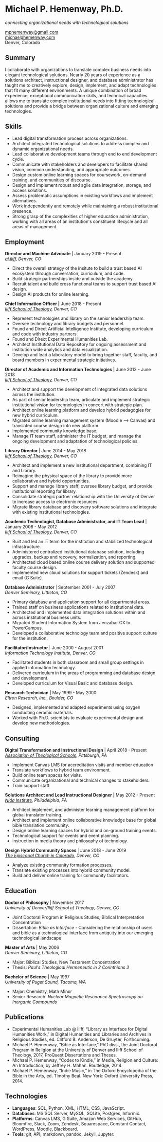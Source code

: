 # Michael P. Hemenway, Ph.D.
*connecting organizational needs with technological solutions*  

[mphemenway@gmail.com](mailto:mphemenway@gmail.com)  
[michaelphemenway.com](http://michaelphemenway.com)  
Denver, Colorado  

## Summary  

I collaborate with organizations to translate complex business needs into elegant technological solutions. Nearly 20 years of experience as a solutions architect, instructional designer, and database administrator has taught me to creatively explore, design, implement, and adapt technologies that fit many different environments. A unique combination of broad experience, exceptional communication skills, and technical capacities allows me to translate complex institutional needs into fitting technological solutions and provide a bridge between organizational culture and emerging technologies.

## Skills  

+ Lead digital transformation process across organizations.  
+ Architect integrated technological solutions to address complex and dynamic organizational needs.
+ Lead collaborative development teams through end to end development cycle.
+ Communicate with stakeholders and developers to facilitate shared vision, common understanding, and appropriate outcomes.
+ Design custom online learning spaces for coursework, on-demand training, and communities of discourse.
+ Design and implement robust and agile data integration, storage, and access solutions.
+ Assess problematic assumptions in existing workflows and implement alternatives.
+ Work independently and remotely while maintaining a robust institutional presence.
+ Strong grasp of the complexities of higher education administration, working with all areas of an institution's constituent lifecycle and all areas of management.

## Employment  

**Director and Machine Advocate** | January 2019 - Present  
*[ai.iliff](http://ai.iliff.edu), Denver, CO* 
 
+ Direct the overall strategy of the insitute to build a trust based AI ecosystem through conversation, curriculum, and code.
+ Build strategic partnerships inside and outside the academy.
+ Recruit talent and build cross functional teams to support trust based AI design. 
+ Design AI products for online learning.

**Chief Information Officer** | June 2018 - Present  
*[Iliff School of Theology](http://www.iliff.edu), Denver, CO* 
 
+ Represent technologies and library on the senior leadership team.
+ Oversee technology and library budgets and personnel.
+ Found and Direct Artificial Intelligence Institute, developing curriculum and code with industry partners.
+ Found and Direct Experimental Humanities Lab.
+ Architect Institutional Data Repository for ongoing assessment and institution wide analytics and data visualization.
+ Develop and lead a laboratory model to bring together staff, faculty, and board members in experimental strategic initiatives.

**Director of Academic and Information Technologies** | June 2012 - June 2018  
*[Iliff School of Theology](http://www.iliff.edu), Denver, CO*  

+ Architect and support the development of integrated data solutions across the institution.
+ As part of senior leadership team, articulate and implement strategic institutional vision for technologies in concert with strategic plan.
+ Architect online learning platform and develop hybrid pedagogies for new hybrid curriculum.
+ Migrated online learning management system (Moodle --> Canvas) and translated course design into new platform.
+ Implemented community knowledge base.
+ Manage IT team staff, administer the IT budget, and manage the ongoing development and adaptation of technological policies.

**Library Director** | June 2014 - May 2018  
*[Iliff School of Theology](http://www.iliff.edu/library), Denver, CO*  

+ Architect and implement a new institutional department, combining IT and Library.
+ Reimagine the physical space of the library to provide more collaborative and hybrid opportunities.
+ Support and manage library staff, oversee library budget, and provide institutional reporting for library.
+ Consolidate strategic partner relationship with the University of Denver to increase access to electronic resources.
+ Migrate library database and discovery software solutions and integrate with existing institutional technologies.

**Academic Technologist, Database Administrator, and IT Team Lead** | January 2008 - May 2012  
*[Iliff School of Theology](http://www.iliff.edu), Denver, CO*  

+ Built and led an IT team for the institution and stabilized technological infrastructure.
+ Administered centralized institutional database solution, including upgrades, backup and recovery, normalization, and reporting.
+ Architected cloud based online course delivery solution and supported faculty course design.
+ Implemented new cloud solutions for support tickets (Zendesk) and email (G Suite).

**Database Administrator** | September 2001 - July 2007  
*Denver Seminary, Littleton, CO*  

+ Primary database and application support for all departmental areas.
+ Trained staff on business applications related to institutional data.
+ Architected and implemented data integration solutions within and across institutional business units.
+ Migrated Student Information System from Jenzabar CX to PowerCampus.
+ Developed a collaborative technology team and positive support culture for the institution.

**Facilitator/Instructor** | June 2000 - August 2001  
*Information Technology Institute, Denver, CO*  

+ Facilitated students in both classroom and small group settings in applied information technology.
+ Delivered curriculum in the areas of programming and database design and development.
+ Developed curriculum for Visual Basic and database design.

**Research Technician** | May 1999 - May 2000  
*Eltron Research, Inc., Boulder, CO*  

+ Designed, implemented and adapted experiments using oxygen conducting ceramic materials.
+ Worked with Ph.D. scientists to evaluate experimental design and develop new methodologies.

## Consulting  

**Digital Transformation and Instructional Design** | April 2018 - Present  
*[Association of Theological Schools](https://ats.edu/), Pittsburgh, PA*  

+ Implement Canvas LMS for accreditation visits and member education
+ Translate workflows to hybrid team environment.
+ Build online team spaces for visits.
+ Communicate organizational and technical changes to stakeholders.
+ Train support staff.

**Solutions Architect and Lead Instructional Designer** | May 2012 - Present  
*[Nida Institute](http://nidaschool.org), Philadelphia, PA*  

+ Architect implement, and administer learning management platform for global translator training.
+ Architect and implement online collaborative knowledge base for global bible translation community.
+ Design online learning spaces for hybrid and on-ground training events.
+ Technological support for events and event planning.
+ Instruction in media theory and philosophy of technology.

**Design Hybrid Community Spaces** | June 2018 - June 2019  
*[The Episcopal Church in Colorado](https://episcopalcolorado.org/), Denver, CO*  

+ Analyze existing community formation processes.
+ Translate existing processes into hybrid community model.
+ Build and deliver online training for community facilitators.

## Education  

**Doctor of Philosophy** | November 2017  
*University of Denver/Iliff School of Theology, Denver, CO*  

+ Joint Doctoral Program in Religious Studies, Biblical Interpretation Concentration
+ Dissertation: *Bible as Interface* - Considering the relationship of users and bible as a technological interface from antiquity into our emerging technological landscape

**Master of Arts** | May 2006  
*Denver Seminary, Littleton, CO*  

+ Major: Biblical Studies, New Testament Concentration
+ Thesis: *Paul's Theological Hermeneutic in 2 Corinthians 3*

**Bachelor of Science** | May 1997  
*University of Puget Sound, Tacoma, WA*  

+ Major: Chemistry, Math Minor
+ Senior Research: *Nuclear Magnetic Resonance Spectroscopy on Inorganic Compounds*

## Publications  

+ Experimental Humanities Lab @ Iliff, “Library as Interface for Digital Humanities Work,” in Digital Humanities and Libraries and Archives in Religious Studies, ed. Clifford B. Anderson, De Gruyter, Forthcoming. 
+ Michael P. Hemenway, “Bible as Interface,” PhD diss., the Joint Doctoral Program in Religion at the University of Denver and Iliff School of Theology, 2017, ProQuest Dissertations and Theses. 
+ Michael P. Hemenway, “Codex to Kindle,” in Media, Religion and Culture: An Introduction, by Jeffrey H. Mahan. Routledge, 2014.
+ Michael P. Hemenway, “Indie Music,” in The Oxford Encyclopedia of the Bible in the Arts, ed. Timothy Beal. New York: Oxford University Press, 2014.

## Technologies  

+ **Languages**: SQL, Python, XML, HTML, CSS, JavaScript.
+ **Databases**: MS SQL Server, MySQL, SQLite, Postgres, Informix.
+ **Platforms**: Canvas LMS, G Suite, Amazon Web Services, GitHub, Bloomfire, Slack, Zoom, Zendesk, Squarespace, Constant Contact, WordPress, Moodle, Blackboard.
+ **Tools**: git, API, markdown, pandoc, Jekyll, Jupyter.
